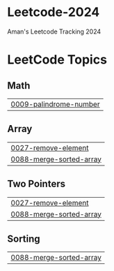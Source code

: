 # Leetcode-2024
Aman's Leetcode Tracking 2024

<!---LeetCode Topics Start-->
# LeetCode Topics
## Math
|  |
| ------- |
| [0009-palindrome-number](https://github.com/amandeepksingh/Leetcode-2024/tree/master/0009-palindrome-number) |
## Array
|  |
| ------- |
| [0027-remove-element](https://github.com/amandeepksingh/Leetcode-2024/tree/master/0027-remove-element) |
| [0088-merge-sorted-array](https://github.com/amandeepksingh/Leetcode-2024/tree/master/0088-merge-sorted-array) |
## Two Pointers
|  |
| ------- |
| [0027-remove-element](https://github.com/amandeepksingh/Leetcode-2024/tree/master/0027-remove-element) |
| [0088-merge-sorted-array](https://github.com/amandeepksingh/Leetcode-2024/tree/master/0088-merge-sorted-array) |
## Sorting
|  |
| ------- |
| [0088-merge-sorted-array](https://github.com/amandeepksingh/Leetcode-2024/tree/master/0088-merge-sorted-array) |
<!---LeetCode Topics End-->